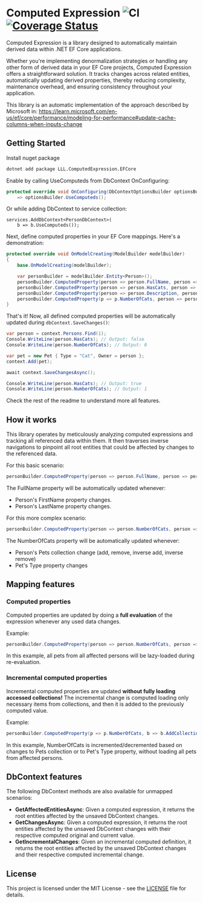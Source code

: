 # Computed Expression ![CI](https://github.com/lucaslorentz/computed-expression/workflows/CI/badge.svg) [![Coverage Status](https://coveralls.io/repos/github/lucaslorentz/computed-expression/badge.svg)](https://coveralls.io/github/lucaslorentz/computed-expression)

Computed Expression is a library designed to automatically maintain derived data within .NET EF Core applications.

Whether you're implementing denormalization strategies or handling any other form of derived data in your EF Core projects, Computed Expression offers a straightforward solution. It tracks changes across related entities, automatically updating derived properties, thereby reducing complexity, maintenance overhead, and ensuring consistency throughout your application.

This library is an automatic implementation of the approach described by Microsoft in: https://learn.microsoft.com/en-us/ef/core/performance/modeling-for-performance#update-cache-columns-when-inputs-change

## Getting Started

Install nuget package
```sh
dotnet add package LLL.ComputedExpression.EFCore
```

Enable by calling UseComputeds from DbContext OnConfiguring:
```csharp
protected override void OnConfiguring(DbContextOptionsBuilder optionsBuilder)
    => optionsBuilder.UseComputeds();
```
Or while adding DbContext to service collection:
```
services.AddDbContext<PersonDbContext>(
    b => b.UseComputeds());
```

Next, define computed properties in your EF Core mappings. Here's a demonstration:
```csharp
protected override void OnModelCreating(ModelBuilder modelBuilder)
{
    base.OnModelCreating(modelBuilder);

    var personBuilder = modelBuilder.Entity<Person>();
    personBuilder.ComputedProperty(person => person.FullName, person => person.FirstName + " " + person.LastName);
    personBuilder.ComputedProperty(person => person.HasCats, person => person.Pets.Any(pet => pet.Type == "Cat"));
    personBuilder.ComputedProperty(person => person.Description, person => person.FullName + " (" + person.Pets.Count() + " pets)");
    personBuilder.ComputedProperty(p => p.NumberOfCats, person => person.Pets.Count(pet => pet.Type == "Cat"), static c => c.NumberIncremental());
}
```

That's it! Now, all defined computed properties will be automatically updated during `dbContext.SaveChanges()`:
```csharp
var person = context.Persons.Find(1);
Console.WriteLine(person.HasCats); // Output: false
Console.WriteLine(person.NumberOfCats); // Output: 0

var pet = new Pet { Type = "Cat", Owner = person };
context.Add(pet);

await context.SaveChangesAsync();

Console.WriteLine(person.HasCats); // Output: true
Console.WriteLine(person.NumberOfCats); // Output: 1
```

Check the rest of the readme to understand more all features.

## How it works

This library operates by meticulously analyzing computed expressions and tracking all referenced data within them. It then traverses inverse navigations to pinpoint all root entities that could be affected by changes to the referenced data.

For this basic scenario:
```csharp
personBuilder.ComputedProperty(person => person.FullName, person => person.FirstName + " " + person.LastName);
```
The FullName property will be automatically updated whenever:
- Person's FirstName property changes.
- Person's LastName property changes.

For this more complex scenario:
```csharp
personBuilder.ComputedProperty(person => person.NumberOfCats, person => person.Pets.Count(pet => pet.Type == "Cat"));
```
The NumberOfCats property will be automatically updated whenever:
- Person's Pets collection change (add, remove, inverse add, inverse remove)
- Pet's Type property changes

## Mapping features

### Computed properties

Computed properties are updated by doing a **full evaluation** of the expression whenever any used data changes.

Example:
```csharp
personBuilder.ComputedProperty(person => person.NumberOfCats, person => person.Pets.Count(pet => pet.Type == "Cat"));
```
In this example, all pets from all affected persons will be lazy-loaded during re-evaluation.

### Incremental computed properties

Incremental computed properties are updated **without fully loading accessed collections!** The incremental change is computed loading only necessary items from collections, and then it is added to the previously computed value.

Example:
```csharp
personBuilder.ComputedProperty(p => p.NumberOfCats, b => b.AddCollection(person => person.Pets.Count(pet => pet.Type == "Cat"), static c => c.NumberIncremental());
```
In this example, NumberOfCats is incremented/decremented based on changes to Pets collection or to Pet's Type property, without loading all pets from affected persons.

## DbContext features

The following DbContext methods are also available for unmapped scenarios:
- **GetAffectedEntitiesAsync**: Given a computed expression, it returns the root entities affected by the unsaved DbContext changes.
- **GetChangesAsync**: Given a computed expression, it returns the root entities affected by the unsaved DbContext changes with their respective computed original and current value.
- **GetIncrementalChanges**: Given an incremental computed definition, it returns the root entities affected by the unsaved DbContext changes and their respective computed incremental change.

## License
This project is licensed under the MIT License - see the [LICENSE](LICENSE) file for details.
